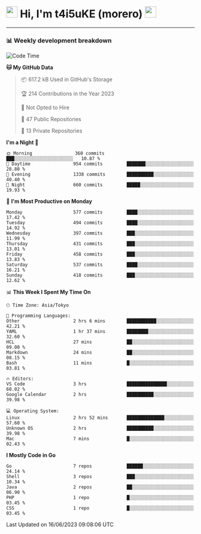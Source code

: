 <!-- Title -->
<h1>
    <img src="https://emojis.slackmojis.com/emojis/images/1600385609/10490/cactuar.gif?1600385609" width="30"/> 
    Hi, I'm t4i5uKE (morero) 
    <img src="https://emojis.slackmojis.com/emojis/images/1600385609/10490/cactuar.gif?1600385609" width="30"/>
</h1>

---

<h3> 📊 Weekly development breakdown </h3>
<!-- waka-readme-stats -->

<!--START_SECTION:waka-->
![Code Time](http://img.shields.io/badge/Code%20Time-1%2C549%20hrs%2014%20mins-blue)

**🐱 My GitHub Data** 

> 📦 617.2 kB Used in GitHub's Storage 
 > 
> 🏆 214 Contributions in the Year 2023
 > 
> 🚫 Not Opted to Hire
 > 
> 📜 47 Public Repositories 
 > 
> 🔑 13 Private Repositories 
 > 
**I'm a Night 🦉** 

```text
🌞 Morning                360 commits         ███░░░░░░░░░░░░░░░░░░░░░░   10.87 % 
🌆 Daytime                954 commits         ███████░░░░░░░░░░░░░░░░░░   28.80 % 
🌃 Evening                1338 commits        ██████████░░░░░░░░░░░░░░░   40.40 % 
🌙 Night                  660 commits         █████░░░░░░░░░░░░░░░░░░░░   19.93 % 
```
📅 **I'm Most Productive on Monday** 

```text
Monday                   577 commits         ████░░░░░░░░░░░░░░░░░░░░░   17.42 % 
Tuesday                  494 commits         ████░░░░░░░░░░░░░░░░░░░░░   14.92 % 
Wednesday                397 commits         ███░░░░░░░░░░░░░░░░░░░░░░   11.99 % 
Thursday                 431 commits         ███░░░░░░░░░░░░░░░░░░░░░░   13.01 % 
Friday                   458 commits         ███░░░░░░░░░░░░░░░░░░░░░░   13.83 % 
Saturday                 537 commits         ████░░░░░░░░░░░░░░░░░░░░░   16.21 % 
Sunday                   418 commits         ███░░░░░░░░░░░░░░░░░░░░░░   12.62 % 
```


📊 **This Week I Spent My Time On** 

```text
🕑︎ Time Zone: Asia/Tokyo

💬 Programming Languages: 
Other                    2 hrs 6 mins        ███████████░░░░░░░░░░░░░░   42.21 % 
YAML                     1 hr 37 mins        ████████░░░░░░░░░░░░░░░░░   32.60 % 
HCL                      27 mins             ██░░░░░░░░░░░░░░░░░░░░░░░   09.00 % 
Markdown                 24 mins             ██░░░░░░░░░░░░░░░░░░░░░░░   08.15 % 
Bash                     11 mins             █░░░░░░░░░░░░░░░░░░░░░░░░   03.81 % 

🔥 Editors: 
VS Code                  3 hrs               ███████████████░░░░░░░░░░   60.02 % 
Google Calendar          2 hrs               ██████████░░░░░░░░░░░░░░░   39.98 % 

💻 Operating System: 
Linux                    2 hrs 52 mins       ██████████████░░░░░░░░░░░   57.60 % 
Unknown OS               2 hrs               ██████████░░░░░░░░░░░░░░░   39.98 % 
Mac                      7 mins              █░░░░░░░░░░░░░░░░░░░░░░░░   02.43 % 
```

**I Mostly Code in Go** 

```text
Go                       7 repos             ██████░░░░░░░░░░░░░░░░░░░   24.14 % 
Shell                    3 repos             ███░░░░░░░░░░░░░░░░░░░░░░   10.34 % 
Java                     2 repos             ██░░░░░░░░░░░░░░░░░░░░░░░   06.90 % 
PHP                      1 repo              █░░░░░░░░░░░░░░░░░░░░░░░░   03.45 % 
CSS                      1 repo              █░░░░░░░░░░░░░░░░░░░░░░░░   03.45 % 
```




 Last Updated on 16/06/2023 09:08:06 UTC
<!--END_SECTION:waka-->
